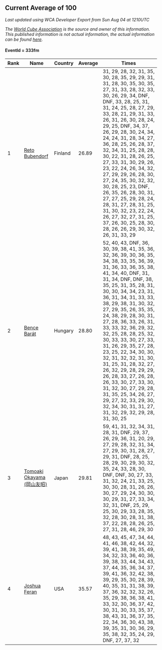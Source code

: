 ## Current Average of 100

*Last updated using WCA Developer Export from Sun Aug 04 at 1210UTC*

*The [World Cube Association](https://www.worldcubeassociation.org) is the source and owner of this information. This published information is not actual information, the actual information can be found [here](https://www.worldcubeassociation.org/results).*

#### EventId = 333fm

|Rank|Name|Country|Average|Times|  
|--|--|--|--|--|  
|1|[Reto Bubendorf](https://www.worldcubeassociation.org/persons/2012BUBE01)|Finland|26.89|31, 29, 28, 32, 31, 35, 30, 28, 35, 29, 29, 31, 31, 28, 30, 35, 30, 35, 27, 31, 33, 28, 32, 33, 30, 26, 29, 34, DNF, DNF, 33, 28, 25, 31, 31, 24, 25, 28, 27, 29, 33, 28, 21, 29, 31, 33, 26, 31, 26, 30, 28, 24, 29, 25, DNF, 34, 37, 26, 29, 28, 30, 24, 34, 24, 24, 31, 28, 34, 27, 36, 28, 25, 26, 28, 37, 32, 34, 31, 25, 28, 28, 30, 22, 31, 28, 26, 25, 27, 33, 31, 30, 29, 26, 23, 22, 24, 26, 34, 32, 27, 29, 29, 26, 28, 30, 27, 24, 35, 30, 32, 32, 30, 28, 25, 23, DNF, 26, 35, 26, 28, 30, 31, 27, 27, 25, 29, 28, 24, 28, 31, 27, 28, 31, 25, 31, 30, 32, 23, 22, 24, 26, 27, 32, 27, 31, 25, 37, 26, 30, 25, 28, 30, 28, 26, 26, 29, 30, 32, 26, 31, 33, 29|  
|2|[Bence Barát](https://www.worldcubeassociation.org/persons/2008BARA01)|Hungary|28.80|52, 40, 43, DNF, 36, 30, 39, 38, 41, 35, 36, 32, 36, 39, 30, 36, 35, 34, 38, 33, 35, 36, 39, 31, 36, 33, 36, 35, 38, 41, 34, 40, DNF, 31, 31, 34, DNF, DNF, 38, 35, 25, 31, 35, 28, 31, 30, 30, 34, 34, 23, 31, 36, 31, 34, 31, 33, 33, 38, 29, 38, 31, 30, 32, 27, 29, 35, 26, 35, 35, 24, 38, 29, 28, 30, 31, 27, 28, 36, 33, 26, 31, 33, 33, 32, 36, 29, 32, 32, 25, 28, 28, 25, 32, 30, 33, 33, 30, 27, 33, 31, 26, 29, 35, 27, 28, 23, 25, 22, 34, 30, 30, 32, 31, 32, 32, 31, 30, 31, 25, 31, 28, 32, 27, 26, 32, 29, 28, 29, 29, 26, 28, 33, 27, 26, 28, 26, 33, 30, 27, 33, 30, 31, 32, 30, 27, 29, 28, 31, 35, 25, 34, 26, 27, 29, 27, 32, 33, 29, 30, 32, 34, 30, 31, 31, 27, 31, 32, 29, 32, 29, 28, 31, 30, 25|  
|3|[Tomoaki Okayama (岡山友昭)](https://www.worldcubeassociation.org/persons/2009OKAY01)|Japan|29.81|59, 41, 31, 32, 34, 31, 28, 31, DNF, 29, 37, 26, 29, 36, 31, 20, 29, 27, 29, 28, 32, 31, 34, 27, 29, 30, 31, 28, 27, 29, 31, DNF, 28, 25, 28, 29, 30, 29, 30, 32, 35, 24, 33, 28, 30, DNF, DNF, 30, 27, 33, 31, 32, 24, 21, 33, 25, 30, 30, 28, 31, 26, 26, 30, 27, 29, 24, 30, 30, 30, 29, 31, 27, 33, 34, 32, 31, DNF, 25, 29, 25, 30, 29, 33, 28, 35, 32, 28, 30, 28, 31, 38, 37, 22, 28, 28, 26, 25, 27, 31, 28, 46, 29, 30|  
|4|[Joshua Feran](https://www.worldcubeassociation.org/persons/2011FERA01)|USA|35.57|48, 43, 45, 47, 34, 44, 41, 46, 38, 42, 44, 32, 39, 41, 38, 39, 35, 49, 34, 32, 33, 36, 40, 36, 39, 38, 33, 44, 34, 43, 37, 44, 35, 36, 34, 37, 39, 41, 36, 32, 42, 38, 39, 29, 35, 30, 28, 39, 40, 35, 31, 31, 38, 39, 37, 36, 32, 32, 32, 26, 35, 29, 38, 36, 38, 41, 33, 32, 30, 36, 37, 42, 30, 31, 30, 33, 35, 37, 38, 43, 31, 36, 37, 35, 22, 34, 36, 30, 43, 38, 39, 35, 31, 30, 36, 29, 35, 38, 32, 35, 24, 29, DNF, 27, 37, 32|  
